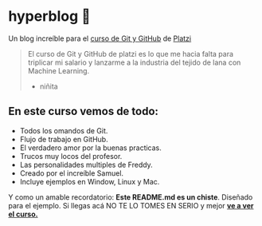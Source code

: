 # hyperblog 💚
Un blog increíble para el [curso de Git y GitHub](https://platzi.com/cursos/git-github/ "curso de Git y GitHub") de [Platzi](http://platzi.com/ "Platzi")
>El curso de Git y GitHub de platzi es lo que me hacia falta para triplicar mi salario y lanzarme a la industria del tejido de lana con Machine Learning.
> - niñita

## En este curso vemos de todo:
- Todos los omandos de Git.
- Flujo de trabajo en GitHub.
- El verdadero amor por la buenas practicas.
- Trucos muy locos del profesor.
- Las personalidades multiples de Freddy.
- Creado por el increíble Samuel. 
- Incluye ejemplos en Window, Linux y Mac.

Y como un amable recordatorio: **Este README.md es un chiste**. Diseñado para el ejemplo. Si llegas acá NO TE LO TOMES EN SERIO y mejor [**ve a ver el curso.**](http://platzi.com/cursos/git-github/ "ve a ver el curso")